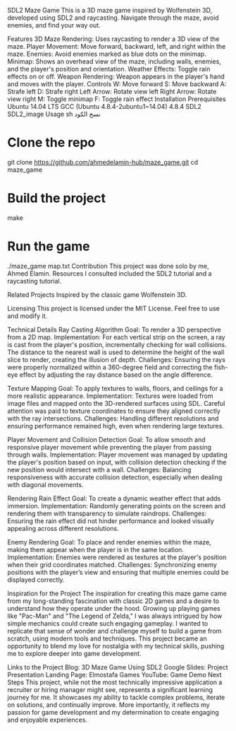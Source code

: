 SDL2 Maze Game
This is a 3D maze game inspired by Wolfenstein 3D, developed using SDL2 and raycasting. Navigate through the maze, avoid enemies, and find your way out.

Features
3D Maze Rendering: Uses raycasting to render a 3D view of the maze.
Player Movement: Move forward, backward, left, and right within the maze.
Enemies: Avoid enemies marked as blue dots on the minimap.
Minimap: Shows an overhead view of the maze, including walls, enemies, and the player's position and orientation.
Weather Effects: Toggle rain effects on or off.
Weapon Rendering: Weapon appears in the player's hand and moves with the player.
Controls
W: Move forward
S: Move backward
A: Strafe left
D: Strafe right
Left Arrow: Rotate view left
Right Arrow: Rotate view right
M: Toggle minimap
F: Toggle rain effect
Installation
Prerequisites
Ubuntu 14.04 LTS
GCC (Ubuntu 4.8.4-2ubuntu1~14.04) 4.8.4
SDL2
SDL2_image
Usage
sh
نسخ الكود
# Clone the repo
git clone https://github.com/ahmedelamin-hub/maze_game.git
cd maze_game

# Build the project
make

# Run the game
./maze_game map.txt
Contribution
This project was done solo by me, Ahmed Elamin. Resources I consulted included the SDL2 tutorial and a raycasting tutorial.

Related Projects
Inspired by the classic game Wolfenstein 3D.

Licensing
This project is licensed under the MIT License. Feel free to use and modify it.

Technical Details
Ray Casting Algorithm
Goal: To render a 3D perspective from a 2D map.
Implementation: For each vertical strip on the screen, a ray is cast from the player's position, incrementally checking for wall collisions. The distance to the nearest wall is used to determine the height of the wall slice to render, creating the illusion of depth.
Challenges: Ensuring the rays were properly normalized within a 360-degree field and correcting the fish-eye effect by adjusting the ray distance based on the angle difference.

Texture Mapping
Goal: To apply textures to walls, floors, and ceilings for a more realistic appearance.
Implementation: Textures were loaded from image files and mapped onto the 3D-rendered surfaces using SDL. Careful attention was paid to texture coordinates to ensure they aligned correctly with the ray intersections.
Challenges: Handling different resolutions and ensuring performance remained high, even when rendering large textures.

Player Movement and Collision Detection
Goal: To allow smooth and responsive player movement while preventing the player from passing through walls.
Implementation: Player movement was managed by updating the player's position based on input, with collision detection checking if the new position would intersect with a wall.
Challenges: Balancing responsiveness with accurate collision detection, especially when dealing with diagonal movements.

Rendering Rain Effect
Goal: To create a dynamic weather effect that adds immersion.
Implementation: Randomly generating points on the screen and rendering them with transparency to simulate raindrops.
Challenges: Ensuring the rain effect did not hinder performance and looked visually appealing across different resolutions.

Enemy Rendering
Goal: To place and render enemies within the maze, making them appear when the player is in the same location.
Implementation: Enemies were rendered as textures at the player's position when their grid coordinates matched.
Challenges: Synchronizing enemy positions with the player’s view and ensuring that multiple enemies could be displayed correctly.

Inspiration for the Project
The inspiration for creating this maze game came from my long-standing fascination with classic 2D games and a desire to understand how they operate under the hood. Growing up playing games like "Pac-Man" and "The Legend of Zelda," I was always intrigued by how simple mechanics could create such engaging gameplay. I wanted to replicate that sense of wonder and challenge myself to build a game from scratch, using modern tools and techniques. This project became an opportunity to blend my love for nostalgia with my technical skills, pushing me to explore deeper into game development.

Links to the Project
Blog: 3D Maze Game Using SDL2
Google Slides: Project Presentation
Landing Page: Elmostafa Games
YouTube: Game Demo
Next Steps
This project, while not the most technically impressive application a recruiter or hiring manager might see, represents a significant learning journey for me. It showcases my ability to tackle complex problems, iterate on solutions, and continually improve. More importantly, it reflects my passion for game development and my determination to create engaging and enjoyable experiences.
